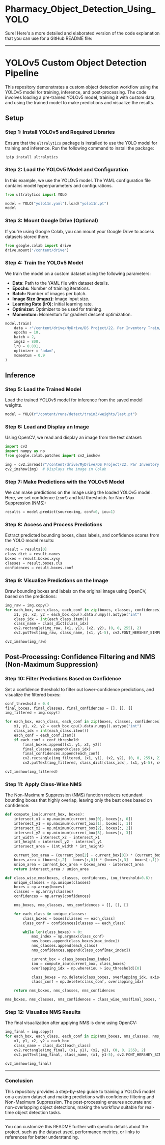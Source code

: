 # Pharmacy_Object_Detection_Using_YOLO
Sure! Here's a more detailed and elaborated version of the code explanation that you can use for a GitHub README file:

---

# YOLOv5 Custom Object Detection Pipeline

This repository demonstrates a custom object detection workflow using the YOLOv5 model for training, inference, and post-processing. The code involves loading a pre-trained YOLOv5 model, training it with custom data, and using the trained model to make predictions and visualize the results.

## Setup

### Step 1: Install YOLOv5 and Required Libraries

Ensure that the `ultralytics` package is installed to use the YOLO model for training and inference. Run the following command to install the package:

```bash
!pip install ultralytics
```

### Step 2: Load the YOLOv5 Model and Configuration

In this example, we use the YOLOv5 model. The YAML configuration file contains model hyperparameters and configurations.

```python
from ultralytics import YOLO

model = YOLO("yolo11n.yaml").load("yolo11n.pt")
model
```

### Step 3: Mount Google Drive (Optional)

If you're using Google Colab, you can mount your Google Drive to access datasets stored there.

```python
from google.colab import drive
drive.mount('/content/drive')
```

### Step 4: Train the YOLOv5 Model

We train the model on a custom dataset using the following parameters:
- **Data:** Path to the YAML file with dataset details.
- **Epochs:** Number of training iterations.
- **Batch:** Number of images per batch.
- **Image Size (imgsz):** Image input size.
- **Learning Rate (lr0):** Initial learning rate.
- **Optimizer:** Optimizer to be used for training.
- **Momentum:** Momentum for gradient descent optimization.

```python
model.train(
    data = r"/content/drive/MyDrive/DS Project/22. Par Inventory Train/datasets/data.yaml", 
    epochs = 10,
    batch = 2, 
    imgsz = 800, 
    lr0 = 0.001, 
    optimizer = "adam", 
    momentum = 0.9
)
```

## Inference

### Step 5: Load the Trained Model

Load the trained YOLOv5 model for inference from the saved model weights.

```python
model = YOLO(r"/content/runs/detect/train3/weights/last.pt")
```

### Step 6: Load and Display an Image

Using OpenCV, we read and display an image from the test dataset:

```python
import cv2
import numpy as np
from google.colab.patches import cv2_imshow

img = cv2.imread(r"/content/drive/MyDrive/DS Project/22. Par Inventory Train/datasets/test/images/frame_0001_jpg.rf.94df2a1c04de8cc4c8aff4803c0a2e01.jpg")
cv2_imshow(img)  # Displays the image in Colab
```

### Step 7: Make Predictions with the YOLOv5 Model

We can make predictions on the image using the loaded YOLOv5 model. Here, we set confidence (`conf`) and IoU thresholds for Non-Max Suppression (NMS):

```python
results = model.predict(source=img, conf=0, iou=1)
```

### Step 8: Access and Process Predictions

Extract predicted bounding boxes, class labels, and confidence scores from the YOLO model results:

```python
result = results[0]
class_dict = result.names
boxes = result.boxes.xyxy
classes = result.boxes.cls
confidences = result.boxes.conf
```

### Step 9: Visualize Predictions on the Image

Draw bounding boxes and labels on the original image using OpenCV, based on the predictions:

```python
img_raw = img.copy()
for each_box, each_class, each_conf in zip(boxes, classes, confidences):
    x1, y1, x2, y2 = each_box.cpu().data.numpy().astype("int")
    class_idx = int(each_class.item())
    class_name = class_dict[class_idx]
    cv2.rectangle(img_raw, (x1, y1), (x2, y2), (0, 0, 255), 2)
    cv2.putText(img_raw, class_name, (x1, y1-5), cv2.FONT_HERSHEY_SIMPLEX, 0.5, (255, 0, 0), 2)

cv2_imshow(img_raw)
```

## Post-Processing: Confidence Filtering and NMS (Non-Maximum Suppression)

### Step 10: Filter Predictions Based on Confidence

Set a confidence threshold to filter out lower-confidence predictions, and visualize the filtered boxes:

```python
conf_threshold = 0.4
final_boxes, final_classes, final_confidences = [], [], []
img_filtered = img.copy()

for each_box, each_class, each_conf in zip(boxes, classes, confidences):
    x1, y1, x2, y2 = each_box.cpu().data.numpy().astype("int")
    class_idx = int(each_class.item())
    each_conf = each_conf.item()
    if each_conf > conf_threshold:
        final_boxes.append([x1, y1, x2, y2])
        final_classes.append(class_idx)
        final_confidences.append(each_conf)
        cv2.rectangle(img_filtered, (x1, y1), (x2, y2), (0, 0, 255), 2)
        cv2.putText(img_filtered, class_dict[class_idx], (x1, y1-5), cv2.FONT_HERSHEY_SIMPLEX, 0.5, (255, 0, 0), 2)

cv2_imshow(img_filtered)
```

### Step 11: Apply Class-Wise NMS

The Non-Maximum Suppression (NMS) function reduces redundant bounding boxes that highly overlap, leaving only the best ones based on confidence:

```python
def compute_iou(current_box, boxes):
    intersect_x1 = np.maximum(current_box[0], boxes[:, 0])
    intersect_y1 = np.maximum(current_box[1], boxes[:, 1])
    intersect_x2 = np.minimum(current_box[2], boxes[:, 2])
    intersect_y2 = np.minimum(current_box[3], boxes[:, 3])
    int_width = intersect_x2 - intersect_x1
    int_height = intersect_y2 - intersect_y1
    intersect_area = (int_width * int_height)

    current_box_area = (current_box[2] - current_box[0]) * (current_box[3] - current_box[1])
    boxes_area = (boxes[:,2] - boxes[:,0]) * (boxes[:,3] - boxes[:,1])
    union_area = current_box_area + boxes_area - intersect_area
    return intersect_area / union_area

def class_wise_nms(boxes, classes, confidences, iou_threshold=0.6):
    unique_classes = np.unique(classes)
    boxes = np.array(boxes)
    classes = np.array(classes)
    confidences = np.array(confidences)

    nms_boxes, nms_classes, nms_confidences = [], [], []

    for each_class in unique_classes:
        class_boxes = boxes[classes == each_class]
        class_conf = confidences[classes == each_class]

        while len(class_boxes) > 0:
            max_index = np.argmax(class_conf)
            nms_boxes.append(class_boxes[max_index])
            nms_classes.append(each_class)
            nms_confidences.append(class_conf[max_index])

            current_box = class_boxes[max_index]
            iou = compute_iou(current_box, class_boxes)
            overlapping_idx = np.where(iou > iou_threshold)[0]

            class_boxes = np.delete(class_boxes, overlapping_idx, axis=0)
            class_conf = np.delete(class_conf, overlapping_idx)

    return nms_boxes, nms_classes, nms_confidences

nms_boxes, nms_classes, nms_confidences = class_wise_nms(final_boxes, final_classes, final_confidences)
```

### Step 12: Visualize NMS Results

The final visualization after applying NMS is done using OpenCV:

```python
img_final = img.copy()
for each_box, each_class, each_conf in zip(nms_boxes, nms_classes, nms_confidences):
    x1, y1, x2, y2 = each_box
    class_name = class_dict[each_class]
    cv2.rectangle(img_final, (x1, y1), (x2, y2), (0, 0, 255), 2)
    cv2.putText(img_final, class_name, (x1, y1-5), cv2.FONT_HERSHEY_SIMPLEX, 0.5, (255, 0, 0), 2)

cv2_imshow(img_final)
```

---

### Conclusion

This repository provides a step-by-step guide to training a YOLOv5 model on a custom dataset and making predictions with confidence filtering and Non-Maximum Suppression. The post-processing ensures accurate and non-overlapping object detections, making the workflow suitable for real-time object detection tasks.

---

You can customize this README further with specific details about the project, such as the dataset used, performance metrics, or links to references for better understanding.
